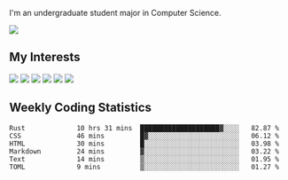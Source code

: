 I'm an undergraduate student major in Computer Science.

![](https://github-readme-stats.vercel.app/api?username=littzhch&theme=radical)

## My Interests

![](https://img.shields.io/badge/Python-3776AB?style=flat&labelColor=FFD43B&logoColor=3776AB&logo=python)
![](https://img.shields.io/badge/C-00599C?style=flat&labelColor=01427d&logoColor=6295cb&logo=c)
![](https://img.shields.io/badge/Rust-ffffff?style=flat&labelColor=ffffff&logoColor=000000&logo=rust)
![](https://img.shields.io/badge/LaTeX-008080?style=flat&labelColor=eeece5&logoColor=008080&logo=latex)
![](https://img.shields.io/badge/OpenGL-5487b2?style=flat&labelColor=ffffff&logoColor=5487b2&logo=opengl)
![](https://img.shields.io/badge/archlinux-1793d1?style=flat&labelColor=333333&logoColor=1793d1&logo=archlinux)

## Weekly Coding Statistics
<!--START_SECTION:waka-->

```text
Rust             10 hrs 31 mins  ████████████████████▓░░░░   82.87 %
CSS              46 mins         █▓░░░░░░░░░░░░░░░░░░░░░░░   06.12 %
HTML             30 mins         █░░░░░░░░░░░░░░░░░░░░░░░░   03.98 %
Markdown         24 mins         ▓░░░░░░░░░░░░░░░░░░░░░░░░   03.22 %
Text             14 mins         ▒░░░░░░░░░░░░░░░░░░░░░░░░   01.95 %
TOML             9 mins          ▒░░░░░░░░░░░░░░░░░░░░░░░░   01.27 %
```

<!--END_SECTION:waka-->
